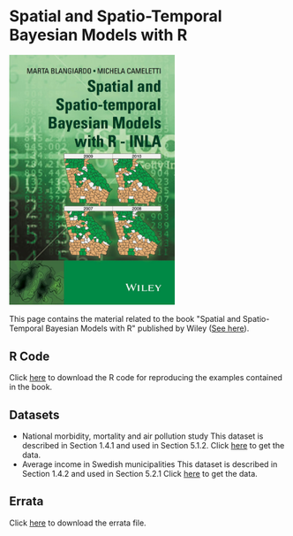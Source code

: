 # Spatial and Spatio-Temporal Bayesian Models with R

<img src=cover.jpg width="300">

This page contains the material related to the book "Spatial and Spatio-Temporal Bayesian Models with R" published by Wiley ([See here](https://onlinelibrary.wiley.com/doi/book/10.1002/9781118950203)).

## R Code

Click [here](https://drive.google.com/open?id=1YphthJc6d821jIGOnT2pGm4orp2cOthL&usp=drive_fs) to download the R code for reproducing the examples contained in the book. 

## Datasets

* National morbidity, mortality and air pollution study
This dataset is described in Section 1.4.1 and used in Section 5.1.2. Click [here](https://drive.google.com/open?id=1Yt17udN0XWWZaqreKP8N5TlySYbYcYX5&usp=drive_fs) to get the data.
* Average income in Swedish municipalities
This dataset is described in Section 1.4.2 and used in Section 5.2.1 Click [here](https://drive.google.com/open?id=1Z3hZqmjiQ8F9LAQ9fUd-VGUyT8UlvnVS&usp=drive_fs) to get the data.

## Errata
Click [here](https://drive.google.com/open?id=1Ys83fWwwciaHBeyhJ9MZcw67v4kEZaaI&usp=drive_fs) to download the errata file.


